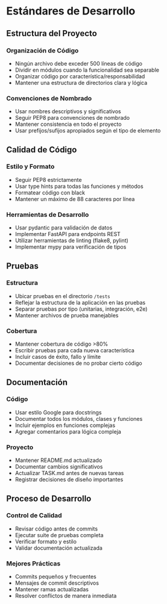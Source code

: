 # Estándares de Desarrollo

## Estructura del Proyecto

### Organización de Código
- Ningún archivo debe exceder 500 líneas de código
- Dividir en módulos cuando la funcionalidad sea separable
- Organizar código por característica/responsabilidad
- Mantener una estructura de directorios clara y lógica

### Convenciones de Nombrado
- Usar nombres descriptivos y significativos
- Seguir PEP8 para convenciones de nombrado
- Mantener consistencia en todo el proyecto
- Usar prefijos/sufijos apropiados según el tipo de elemento

## Calidad de Código

### Estilo y Formato
- Seguir PEP8 estrictamente
- Usar type hints para todas las funciones y métodos
- Formatear código con black
- Mantener un máximo de 88 caracteres por línea

### Herramientas de Desarrollo
- Usar pydantic para validación de datos
- Implementar FastAPI para endpoints REST
- Utilizar herramientas de linting (flake8, pylint)
- Implementar mypy para verificación de tipos

## Pruebas

### Estructura
- Ubicar pruebas en el directorio `/tests`
- Reflejar la estructura de la aplicación en las pruebas
- Separar pruebas por tipo (unitarias, integración, e2e)
- Mantener archivos de prueba manejables

### Cobertura
- Mantener cobertura de código >80%
- Escribir pruebas para cada nueva característica
- Incluir casos de éxito, fallo y límite
- Documentar decisiones de no probar cierto código

## Documentación

### Código
- Usar estilo Google para docstrings
- Documentar todos los módulos, clases y funciones
- Incluir ejemplos en funciones complejas
- Agregar comentarios para lógica compleja

### Proyecto
- Mantener README.md actualizado
- Documentar cambios significativos
- Actualizar TASK.md antes de nuevas tareas
- Registrar decisiones de diseño importantes

## Proceso de Desarrollo

### Control de Calidad
- Revisar código antes de commits
- Ejecutar suite de pruebas completa
- Verificar formato y estilo
- Validar documentación actualizada

### Mejores Prácticas
- Commits pequeños y frecuentes
- Mensajes de commit descriptivos
- Mantener ramas actualizadas
- Resolver conflictos de manera inmediata 